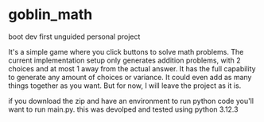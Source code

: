 # goblin_math
boot dev first unguided personal project

It's a simple game where you click buttons to solve math problems. The current implementation setup only generates addition problems, with 2 choices and at most 1 away from the actual answer. It has the full capability to generate any amount of choices or variance. It could even add as many things together as you want. But for now, I will leave the project as it is.

if you download the zip and have an environment to run python code you'll want to run main.py.
this was devolped and tested using python 3.12.3
